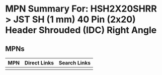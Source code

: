 



# MPN Summary For: HSH2X20SHRR > JST SH (1 mm) 40 Pin (2x20) Header Shrouded (IDC) Right Angle

## MPNs
  

|MPN|Direct Links|Search Links|
| :--- | :--- | :--- |
||||
